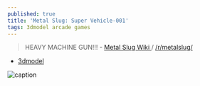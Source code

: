 ```yaml
---
published: true
title: 'Metal Slug: Super Vehicle-001'
tags: 3dmodel arcade games
---
```

> HEAVY MACHINE GUN!!! - [Metal Slug Wiki ](https://metalslug.fandom.com/wiki/Metal_Slug_Wiki) / [/r/metalslug/](https://www.reddit.com/r/metalslug/)

- [3dmodel](https://www.thingiverse.com/thing:3115549)


![caption](https://external-content.duckduckgo.com/iu/?u=https%3A%2F%2Ftse4.mm.bing.net%2Fth%3Fid%3DOIP.QlZ8kOj9SPm8XtocQy0QbAHaEK%26pid%3DApi&f=1)